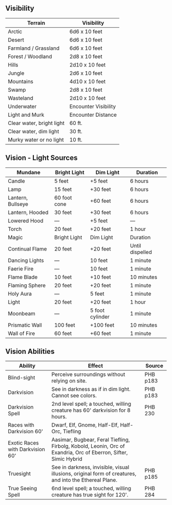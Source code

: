 ## Visibility

|Terrain |Visibility
--- | --- 
|Arctic | 6d6 x 10 feet
|Desert| 6d6 x 10 feet
|Farmland / Grassland|6d6 x 10 feet
|Forest / Woodland| 2d8 x 10 feet
|Hills| 2d10 x 10 feet
|Jungle| 2d6 x 10 feet
|Mountains| 4d10 x 10 feet
|Swamp| 2d8 x 10 feet
|Wasteland| 2d10 x 10 feet
|Underwater| Encounter Visibility
|Light and Murk| Encounter Distance
|Clear water, bright light| 60 ft.
|Clear water, dim light| 30 ft.
|Murky water or no light| 10 ft. 


## Vision - Light Sources

|Mundane |Bright Light |Dim Light |Duration
--- | --- |--- | --- 
|Candle | 5 feet |+5 feet |6 hours
|Lamp 	|15 feet 	|+30 feet 	|6 hours
|Lantern, Bullseye 	|60 foot cone 	|+60 feet 	|6 hours
|Lantern, Hooded 	|30 feet 	|+30 feet 	|6 hours
|Lowered Hood 	|— 	|+5 feet 	|—
|Torch 	|20 feet 	|+20 feet 	|1 hour
|Magic 	|Bright Light 	|Dim Light 	|Duration
|Continual Flame 	|20 feet 	|+20 feet 	|Until dispelled
|Dancing Lights 	|— 	|10 feet 	|1 minute
|Faerie Fire 	|— 	|10 feet 	|1 minute
|Flame Blade 	|10 feet 	|+10 feet 	|10 minutes
|Flaming Sphere 	|20 feet 	|+20 feet 	|1 minute
|Holy Aura 	|— 	|5 feet 	|1 minute
|Light 	|20 feet 	|+20 feet 	|1 hour
|Moonbeam 	|— 	|5 foot cylinder 	|1 minute
|Prismatic Wall 	|100 feet 	|+100 feet 	|10 minutes
|Wall of Fire 	|60 feet 	|+60 feet 	|1 minute 




## Vision Abilities

|Ability|Effect|Source
--- | --- |--- 
|Blind-sight 	|Perceive surroundings without relying on site. 	|PHB p183
|Darkvision 	|See in darkness as if in dim light. Cannot see colors. 	|PHB p183
|Darkvision Spell 	|2nd level spell; a touched, willing creature has 60' darkvision for 8 hours. 	|PHB 230
|Races with Darkvision 60' 	|Dwarf, Elf, Gnome, Half-Elf, Half-Orc, Tiefling 	
|Exotic Races with Darkvision 60' 	|Aasimar, Bugbear, Feral Tiefling, Firbolg, Kobold, Leonin, Orc of Exandria, Orc of Eberron, Sifter, Simic Hybrid 	
|Truesight 	|See in darkness, invisible, visual illusions, original form of creatures, and into the Ethereal Plane. 	|PHB p185
|True Seeing Spell 	|6nd level spell; a touched, willing creature has true sight for 120'. 	|PHB 284